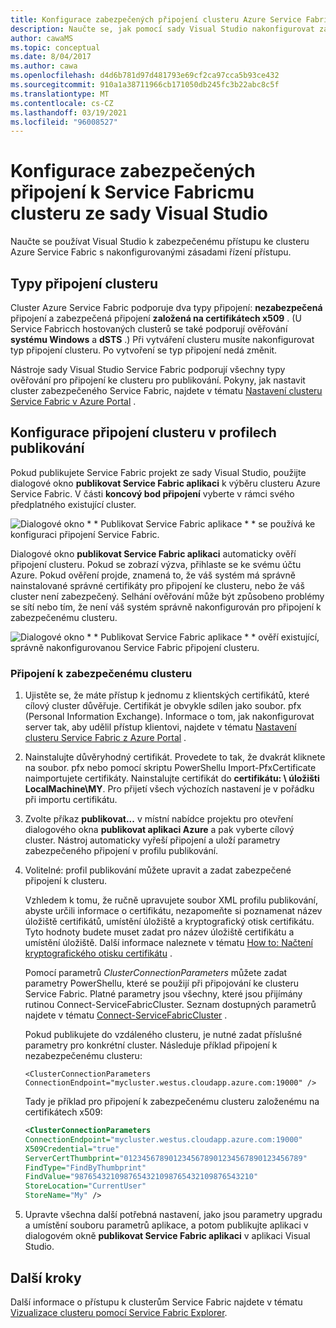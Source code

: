 ```yaml
---
title: Konfigurace zabezpečených připojení clusteru Azure Service Fabric
description: Naučte se, jak pomocí sady Visual Studio nakonfigurovat zabezpečená připojení podporovaná clusterem Azure Service Fabric.
author: cawaMS
ms.topic: conceptual
ms.date: 8/04/2017
ms.author: cawa
ms.openlocfilehash: d4d6b781d97d481793e69cf2ca97cca5b93ce432
ms.sourcegitcommit: 910a1a38711966cb171050db245fc3b22abc8c5f
ms.translationtype: MT
ms.contentlocale: cs-CZ
ms.lasthandoff: 03/19/2021
ms.locfileid: "96008527"
---
```

# <a name="configure-secure-connections-to-a-service-fabric-cluster-from-visual-studio"></a>Konfigurace zabezpečených připojení k Service Fabricmu clusteru ze sady Visual Studio
Naučte se používat Visual Studio k zabezpečenému přístupu ke clusteru Azure Service Fabric s nakonfigurovanými zásadami řízení přístupu.

## <a name="cluster-connection-types"></a>Typy připojení clusteru
Cluster Azure Service Fabric podporuje dva typy připojení: **nezabezpečená** připojení a zabezpečená připojení **založená na certifikátech x509** . (U Service Fabricch hostovaných clusterů se také podporují ověřování **systému Windows** a **dSTS** .) Při vytváření clusteru musíte nakonfigurovat typ připojení clusteru. Po vytvoření se typ připojení nedá změnit.

Nástroje sady Visual Studio Service Fabric podporují všechny typy ověřování pro připojení ke clusteru pro publikování. Pokyny, jak nastavit cluster zabezpečeného Service Fabric, najdete v tématu [Nastavení clusteru Service Fabric v Azure Portal](service-fabric-cluster-creation-via-portal.md) .

## <a name="configure-cluster-connections-in-publish-profiles"></a>Konfigurace připojení clusteru v profilech publikování
Pokud publikujete Service Fabric projekt ze sady Visual Studio, použijte dialogové okno **publikovat Service Fabric aplikaci** k výběru clusteru Azure Service Fabric. V části **koncový bod připojení** vyberte v rámci svého předplatného existující cluster.

![Dialogové okno * * Publikovat Service Fabric aplikace * * se používá ke konfiguraci připojení Service Fabric.][publishdialog]

Dialogové okno **publikovat Service Fabric aplikaci** automaticky ověří připojení clusteru. Pokud se zobrazí výzva, přihlaste se ke svému účtu Azure. Pokud ověření projde, znamená to, že váš systém má správně nainstalované správné certifikáty pro připojení ke clusteru, nebo že váš cluster není zabezpečený. Selhání ověřování může být způsobeno problémy se sítí nebo tím, že není váš systém správně nakonfigurován pro připojení k zabezpečenému clusteru.

![Dialogové okno * * Publikovat Service Fabric aplikace * * ověří existující, správně nakonfigurovanou Service Fabric připojení clusteru.][selectsfcluster]

### <a name="to-connect-to-a-secure-cluster"></a>Připojení k zabezpečenému clusteru
1. Ujistěte se, že máte přístup k jednomu z klientských certifikátů, které cílový cluster důvěřuje. Certifikát je obvykle sdílen jako soubor. pfx (Personal Information Exchange). Informace o tom, jak nakonfigurovat server tak, aby udělil přístup klientovi, najdete v tématu [Nastavení clusteru Service Fabric z Azure Portal](service-fabric-cluster-creation-via-portal.md) .
2. Nainstalujte důvěryhodný certifikát. Provedete to tak, že dvakrát kliknete na soubor. pfx nebo pomocí skriptu PowerShellu Import-PfxCertificate naimportujete certifikáty. Nainstalujte certifikát do **certifikátu: \ úložišti LocalMachine\MY**. Pro přijetí všech výchozích nastavení je v pořádku při importu certifikátu.
3. Zvolte příkaz **publikovat...** v místní nabídce projektu pro otevření dialogového okna **publikovat aplikaci Azure** a pak vyberte cílový cluster. Nástroj automaticky vyřeší připojení a uloží parametry zabezpečeného připojení v profilu publikování.
4. Volitelné: profil publikování můžete upravit a zadat zabezpečené připojení k clusteru.
   
   Vzhledem k tomu, že ručně upravujete soubor XML profilu publikování, abyste určili informace o certifikátu, nezapomeňte si poznamenat název úložiště certifikátů, umístění úložiště a kryptografický otisk certifikátu. Tyto hodnoty budete muset zadat pro název úložiště certifikátu a umístění úložiště. Další informace naleznete v tématu [How to: Načtení kryptografického otisku certifikátu](https://techcommunity.microsoft.com/t5/azure-service-fabric/bg-p/Service-Fabric) .
   
   Pomocí parametrů *ClusterConnectionParameters* můžete zadat parametry PowerShellu, které se použijí při připojování ke clusteru Service Fabric. Platné parametry jsou všechny, které jsou přijímány rutinou Connect-ServiceFabricCluster. Seznam dostupných parametrů najdete v tématu [Connect-ServiceFabricCluster](/powershell/module/servicefabric/connect-servicefabriccluster) .
   
   Pokud publikujete do vzdáleného clusteru, je nutné zadat příslušné parametry pro konkrétní cluster. Následuje příklad připojení k nezabezpečenému clusteru:
   
   `<ClusterConnectionParameters ConnectionEndpoint="mycluster.westus.cloudapp.azure.com:19000" />`
   
   Tady je příklad pro připojení k zabezpečenému clusteru založenému na certifikátech x509:
   
   ```xml
   <ClusterConnectionParameters
   ConnectionEndpoint="mycluster.westus.cloudapp.azure.com:19000"
   X509Credential="true"
   ServerCertThumbprint="0123456789012345678901234567890123456789"
   FindType="FindByThumbprint"
   FindValue="9876543210987654321098765432109876543210"
   StoreLocation="CurrentUser"
   StoreName="My" />
   ```
5. Upravte všechna další potřebná nastavení, jako jsou parametry upgradu a umístění souboru parametrů aplikace, a potom publikujte aplikaci v dialogovém okně **publikovat Service Fabric aplikaci** v aplikaci Visual Studio.

## <a name="next-steps"></a>Další kroky
Další informace o přístupu k clusterům Service Fabric najdete v tématu [Vizualizace clusteru pomocí Service Fabric Explorer](service-fabric-visualizing-your-cluster.md).

<!--Image references-->
[publishdialog]:./media/service-fabric-visualstudio-configure-secure-connections/publishdialog.png
[selectsfcluster]:./media/service-fabric-visualstudio-configure-secure-connections/selectsfcluster.png
